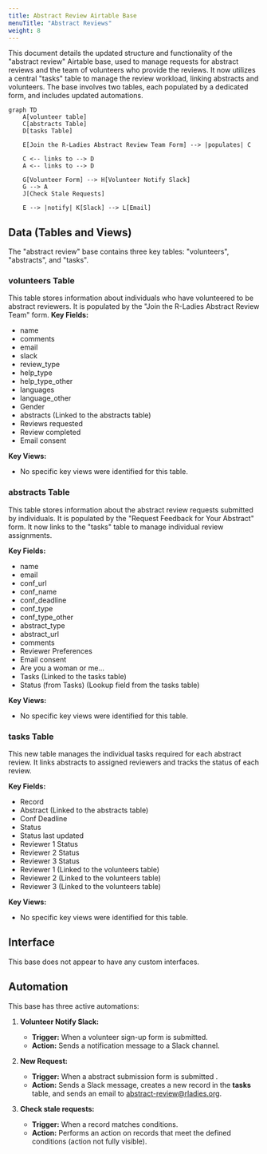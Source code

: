 ```yaml
---
title: Abstract Review Airtable Base
menuTitle: "Abstract Reviews"
weight: 8
---
```


This document details the updated structure and functionality of the "abstract review" Airtable base, used to manage requests for abstract reviews and the team of volunteers who provide the reviews. It now utilizes a central "tasks" table to manage the review workload, linking abstracts and volunteers. The base involves two tables, each populated by a dedicated form, and includes updated automations.

```mermaid
graph TD
    A[volunteer table]
    C[abstracts Table]
    D[tasks Table]

    E[Join the R-Ladies Abstract Review Team Form] --> |populates| C

    C <-- links to --> D
    A <-- links to --> D

    G[Volunteer Form] --> H[Volunteer Notify Slack]
    G --> A
    J[Check Stale Requests]

    E --> |notify| K[Slack] --> L[Email]
```

## Data (Tables and Views)

The "abstract review" base contains three key tables: "volunteers", "abstracts", and "tasks".

### volunteers Table

This table stores information about individuals who have volunteered to be abstract reviewers. It is populated by the "Join the R-Ladies Abstract Review Team" form.
**Key Fields:**

- name
- comments
- email
- slack
- review_type
- help_type
- help_type_other
- languages
- language_other
- Gender
- abstracts (Linked to the abstracts table)
- Reviews requested
- Review completed
- Email consent

**Key Views:**

- No specific key views were identified for this table.

### abstracts Table

This table stores information about the abstract review requests submitted by individuals. It is populated by the "Request Feedback for Your Abstract" form. It now links to the "tasks" table to manage individual review assignments.

**Key Fields:**

- name
- email
- conf_url
- conf_name
- conf_deadline
- conf_type
- conf_type_other
- abstract_type
- abstract_url
- comments
- Reviewer Preferences
- Email consent
- Are you a woman or me…
- Tasks (Linked to the tasks table)
- Status (from Tasks) (Lookup field from the tasks table)

**Key Views:**

- No specific key views were identified for this table.

### tasks Table

This new table manages the individual tasks required for each abstract review. It links abstracts to assigned reviewers and tracks the status of each review.

**Key Fields:**

- Record
- Abstract (Linked to the abstracts table)
- Conf Deadline
- Status
- Status last updated
- Reviewer 1 Status
- Reviewer 2 Status
- Reviewer 3 Status
- Reviewer 1 (Linked to the volunteers table)
- Reviewer 2 (Linked to the volunteers table)
- Reviewer 3 (Linked to the volunteers table)

**Key Views:**

- No specific key views were identified for this table.

## Interface

This base does not appear to have any custom interfaces.

## Automation

This base has three active automations:

1.  **Volunteer Notify Slack:**

    - **Trigger:** When a volunteer sign-up form is submitted.
    - **Action:** Sends a notification message to a Slack channel.

2.  **New Request:**

    - **Trigger:** When a abstract submission form is submitted .
    - **Action:** Sends a Slack message, creates a new record in the **tasks** table, and sends an email to abstract-review@rladies.org.

3.  **Check stale requests:**
    - **Trigger:** When a record matches conditions.
    - **Action:** Performs an action on records that meet the defined conditions (action not fully visible).
